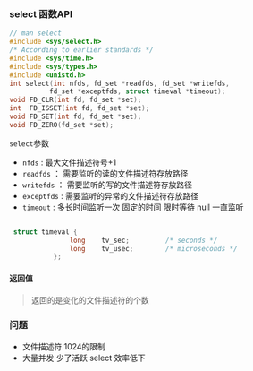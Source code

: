 ### select 函数API

```c
// man select
#include <sys/select.h>
/* According to earlier standards */
#include <sys/time.h>
#include <sys/types.h>
#include <unistd.h>
int select(int nfds, fd_set *readfds, fd_set *writefds,
          fd_set *exceptfds, struct timeval *timeout);
void FD_CLR(int fd, fd_set *set);
int  FD_ISSET(int fd, fd_set *set);
void FD_SET(int fd, fd_set *set);
void FD_ZERO(fd_set *set);
```

`select`参数

- `nfds` : 最大文件描述符号+1
- `readfds` ： 需要监听的读的文件描述符存放路径
- `writefds` ： 需要监听的写的文件描述符存放路径
- `exceptfds` : 需要监听的异常的文件描述符存放路径
- `timeout` : 多长时间监听一次 固定的时间 限时等待 null 一直监听

```c

 struct timeval {
               long    tv_sec;         /* seconds */
               long    tv_usec;        /* microseconds */
           };
```

#### 返回值

> 返回的是变化的文件描述符的个数

### 问题

- 文件描述符 1024的限制
- 大量并发 少了活跃 select 效率低下